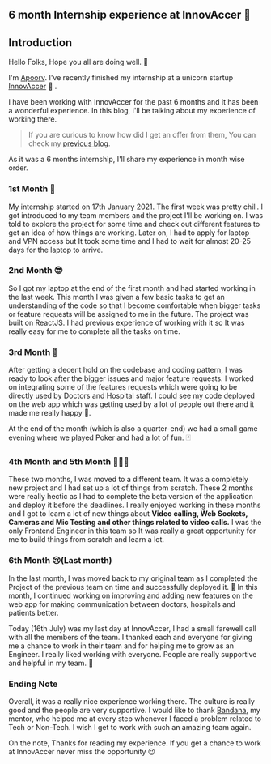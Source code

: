 ## 6 month Internship experience at InnovAccer 🦄

## Introduction 
Hello Folks,
Hope you all are doing well. 👋

I'm [Apoorv](https://twitter.com/apoorv_taneja). I've recently finished my internship at a unicorn startup [InnovAccer](https://innovaccer.com/) 🦄 .

I have been working with InnovAccer for the past 6 months and it has been a wonderful experience. In this blog, I'll be talking about my experience of working there.

> If you are curious to know how did I get an offer from them, You can check my [previous blog](https://blog.plxity.co/from-getting-an-internship-to-full-time-offer-at-innovaccer). 

As it was a 6 months internship, I'll share my experience in month wise order.


### 1st Month 🙂
My internship started on 17th January 2021. The first week was pretty chill. I got introduced to my team members and the project I'll be working on. I was told to explore the project for some time and check out different features to get an idea of how things are working. Later on, I had to apply for laptop and VPN access but It took some time and I had to wait for almost 20-25 days for the laptop to arrive. 

### 2nd Month 😎
So I got my laptop at the end of the first month and had started working in the last week. This month I was given a few basic tasks to get an understanding of the code so that I become comfortable when bigger tasks or feature requests will be assigned to me in the future. The project was built on ReactJS. I had previous experience of working with it so It was really easy for me to complete all the tasks on time. 

### 3rd Month 🎉
After getting a decent hold on the codebase and coding pattern, I was ready to look after the bigger issues and major feature requests. I worked on integrating some of the features requests which were going to be directly used by Doctors and Hospital staff. I could see my code deployed on the web app which was getting used by a lot of people out there and it made me really happy 🚀.

At the end of the month (which is also a quarter-end) we had a small game evening where we played Poker and had a lot of fun. 🃏

### 4th Month and 5th Month 👨🏻‍💻
These two months, I was moved to a different team. It was a completely new project and I had set up a lot of things from scratch. These 2 months were really hectic as I had to complete the beta version of the application and deploy it before the deadlines. I really enjoyed working in these months and I got to learn a lot of new things about **Video calling, Web Sockets, Cameras and Mic Testing and other things related to video calls.** I was the only Frontend Engineer in this team so It was really a great opportunity for me to build things from scratch and learn a lot. 

### 6th Month 😢(Last month)
In the last month, I was moved back to my original team as I completed the Project of the previous team on time and successfully deployed it. 🎉
In this month, I continued working on improving and adding new features on the web app for making communication between doctors, hospitals and patients better. 


Today (16th July) was my last day at InnovAccer, I had a small farewell call with all the members of the team. I thanked each and everyone for giving me a chance to work in their team and for helping me to grow as an Engineer. I really liked working with everyone. People are really supportive and helpful in my team. 💙

### Ending Note
Overall, it was a really nice experience working there. The culture is really good and the people are very supportive. I would like to thank [Bandana](https://in.linkedin.com/in/bandana-laishram-7733513b), my mentor, who helped me at every step whenever I faced a problem related to Tech or Non-Tech. I wish I get to work with such an amazing team again.

On the note, Thanks for reading my experience. If you get a chance to work at InnovAccer never miss the opportunity 😉




